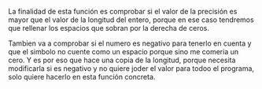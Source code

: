 La finalidad de esta función es comprobar si el valor de la precisión es mayor que el valor de la longitud del entero, porque en ese caso tendremos que rellenar los espacios que sobran por la derecha de ceros.

Tambien va a comprobar si el numero es negativo para tenerlo en cuenta y que el simbolo no cuente como un espacio porque sino me comeria un cero. Y es por eso que hace una copia de la longitud, porque necesita modificarla si es negativo y no quiere joder el valor para todoo el programa, solo quiere hacerlo en esta función concreta.
